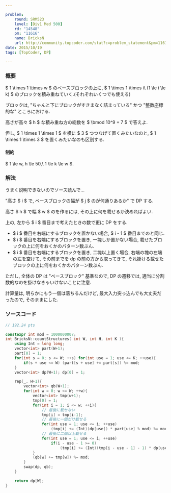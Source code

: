 ```yaml
---

problem:
    round: SRM523
    level: [Div1 Med 500]
    rd: "14548"
    pm: "11616"
    name: BricksN
    url: http://community.topcoder.com/stat?c=problem_statement&pm=11616&rd=14548
date: 2015/10/19
tags: [TopCoder, DP]

---
```


### 概要

$ 1 \times 1 \times w $ のベースブロックの上に, $ 1 \times 1 \times i\ (1 \le i \le k) $ のブロックを積み重ねていく.(それぞれいくつでも使える)

ブロックは, "ちゃんと下にブロックがすきまなく詰まっている" かつ "整数座標的な" ところにおける.

高さが高々 $ h $ な積み重ね方の総数を $ \bmod 10^9 + 7 $ で答えよ.

但し, $ 1 \times 1 \times 1 $ を横に $ 3 $ つつなげて置くみたいなのと, $ 1 \times 1 \times 3 $ を置くみたいなのも区別する.

#### 制約

$ 1 \le w, h \le 50,\ 1 \le k \le w $.

### 解法

うまく説明できないのでソース読んで...


"高さ $ i $ で, ベースブロックの幅が $ j $ のが何通りあるか" で DP する.


高さ $ h $ で幅 $ w $ のを作るには, その上に何を載せるか決めればよい.

上の, 左から $ i $ 番目まで考えたときの数で更に DP をする.

- $ i $ 番目を右端にするブロックを置かない場合, $ i - 1 $ 番目までのと同じ.
- $ i $ 番目を右端にするブロックを置き, 一塊しか置かない場合, 載せたブロックの上に何をおくかのパターン数ぶん.
- $ i $ 番目を右端にするブロックを置き, 二塊以上置く場合, 右端の塊の左端の左を空けて, その前までを dp の前の方から取ってきて, それ掛ける載せたブロックの上に何をおくかのパターン数ぶん.

ただし, 全体の DP は "ベースブロック" 基準なので, DP の遷移では, 適当に分割数的なのを掛けなきゃいけないことに注意.

計算量は, 明らかにもう一個は落ちるんだけど, 最大入力突っ込んでも大丈夫だったので, そのままにした.


### ソースコード

~~~ cpp
// 192.24 pts

constexpr int mod = 1000000007;
int BricksN::countStructures( int W, int H, int K ){
    using Int = long long;
    vector<int> part(W+1);
    part[0] = 1;
    for(int s = 0; s <= W; ++s) for(int use = 1; use <= K; ++use){
        if(s + use <= W) (part[s + use] += part[s]) %= mod;
    }
    vector<int> dp(W+1); dp[0] = 1;

    rep(_, H+1){
        vector<int> qb(W+1);
        for(int w = 0; w <= W; ++w){
            vector<int> tmp(w+1);
            tmp[0] = 1;
            for(int i = 1; i <= w; ++i){
                // 最後に載せない
                tmp[i] = tmp[i-1];
                // 最後に一個だけ載せる
                for(int use = 1; use <= i; ++use)
                    (tmp[i] += (Int)(dp[use]) * part[use] % mod) %= mod;
                // 最後に二個以上載せる
                for(int use = 1; use <= i; ++use)
                    if(i - use - 1 >= 0)
                        (tmp[i] += (Int)(tmp[i - use - 1] - 1) * dp[use] % mod * part[use] % mod) %= mod;
            }
            (qb[w] += tmp[w]) %= mod;
        }
        swap(dp, qb);
    }

    return dp[W];
}
~~~

